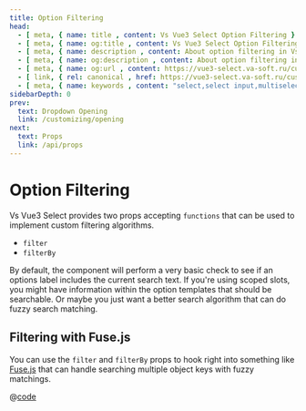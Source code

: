 ```yaml
---
title: Option Filtering
head:
  - [ meta, { name: title , content: Vs Vue3 Select Option Filtering } ]
  - [ meta, { name: og:title , content: Vs Vue3 Select Option Filtering } ]
  - [ meta, { name: description , content: About option filtering in Vs Vue3 Select component} ]
  - [ meta, { name: og:description , content: About option filtering in Vs Vue3 Select component} ]
  - [ meta, { name: og:url , content: https://vue3-select.va-soft.ru/customizing/filtering/ } ]
  - [ link, { rel: canonical , href: https://vue3-select.va-soft.ru/customizing/filtering/ } ]
  - [ meta, { name: keywords , content: "select,select input,multiselect,vue,vue3,vue3 component,vue3 select,option filter,select option filtering"} ]
sidebarDepth: 0
prev:
  text: Dropdown Opening
  link: /customizing/opening
next:
  text: Props
  link: /api/props
---
```


# Option Filtering

Vs Vue3 Select provides two props accepting `functions` that can be used to
implement custom filtering algorithms.

- `filter`
- `filterBy`

By default, the component will perform a very basic check to see if an options
label includes the current search text. If you're using scoped slots, you might
have information within the option templates that should be searchable. Or maybe
you just want a better search algorithm that can do fuzzy search matching.

## Filtering with Fuse.js

You can use the `filter` and `filterBy` props to hook right into something like
[Fuse.js](https://fusejs.io/) that can handle searching multiple object keys
with fuzzy matchings.

<FuseFilter />

@[code](../../.vuepress/components/FuseFilter.vue)
